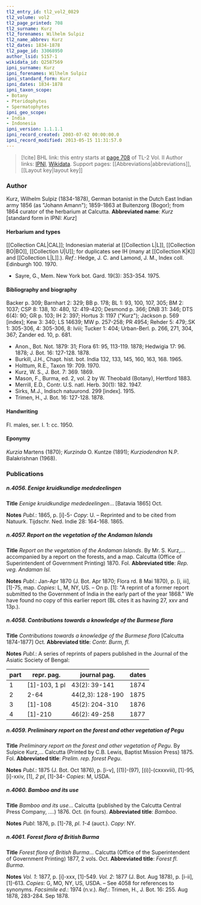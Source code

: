 ```yaml
---
tl2_entry_id: tl2_vol2_0829
tl2_volume: vol2
tl2_page_printed: 708
tl2_surname: Kurz
tl2_forenames: Wilhelm Sulpiz
tl2_name_abbrev: Kurz
tl2_dates: 1834-1878
tl2_page_id: 33068950
author_lsid: 5157-1
wikidata_id: Q2587569
ipni_surname: Kurz
ipni_forenames: Wilhelm Sulpiz
ipni_standard_form: Kurz
ipni_dates: 1834-1878
ipni_taxon_scope: 
- Botany
- Pteridophytes
- Spermatophytes
ipni_geo_scope: 
- India
- Indonesia
ipni_version: 1.1.1.1
ipni_record_created: 2003-07-02 00:00:00.0
ipni_record_modified: 2013-05-15 11:31:57.0
---
```


> [!cite] BHL link: this entry starts at [page 708](https://www.biodiversitylibrary.org/page/33068950) of TL-2 Vol. II
> Author links: [IPNI](https://www.ipni.org/a/5157-1), [Wikidata](https://www.wikidata.org/wiki/Q2587569). Support pages: [[Abbreviations|abbreviations]], [[Layout key|layout key]]

### Author

Kurz, Wilhelm Sulpiz (1834-1878), German botanist in the Dutch East Indian army 1856 (as "Johann Amann"); 1859-1863 at Buitenzorg (Bogor); from 1864 curator of the herbarium at Calcutta. 
**Abbreviated name**: *Kurz* \[standard form in IPNI: *Kurz*\]

#### Herbarium and types

[[Collection CAL|CAL]]; Indonesian material at [[Collection L|L]], [[Collection BO|BO]], [[Collection U|U]]; for duplicates see IH (many at [[Collection K|K]] and [[Collection L|L]].).
*Ref*.: Hedge, J. C. and Lamond, J. M., Index coll. Edinburgh 100. 1970.
- Sayre, G., Mem. New York bot. Gard. 19(3): 353-354. 1975.

#### Bibliography and biography

Backer p. 309; Barnhart 2: 329; BB p. 178; BL 1: 93, 100, 107, 305; BM 2: 1037; CSP 8: 138, 10: 480, 12: 419-420; Desmond p. 366; DNB 31: 346; DTS 6(4): 90; GR p. 103; IH 2: 397; Hortus 3: 1197 ("Kurz"); Jackson p. 569 \[index\]; Kew 3: 340; LS 14639; MW p. 257-258; PR 4954; Rehder 5: 479;.SK 1: 305-306, 4: 305-306, 8: lviii; Tucker 1: 404; Urban-Berl. p. 266, 271, 304, 367; Zander ed. 10, p. 681.
- Anon., Bot. Not. 1879: 31; Flora 61: 95, 113-119. 1878; Hedwigia 17: 96. 1878; J. Bot. 16: 127-128. 1878.
- Burkill, J.H., Chapt. hist. bot. India 132, 133, 145, 160, 163, 168. 1965.
- Holttum, R.E., Taxon 19: 709. 1970.
- Kurz, W. S., J. Bot. 7: 369. 1869.
- Mason, F., Burma, ed. 2, vol. 2 by W. Theobald (Botany), Hertford 1883.
- Merrill, E.D., Contr. U.S. natl. Herb. 30(1): 182. 1947.
- Sirks, M.J., Indisch natuurond. 299 \[index\]. 1915.
- Trimen, H., J. Bot. 16: 127-128. 1878.

#### Handwriting

Fl. males, ser. I. 1: cc. 1950.

#### Eponymy

*Kurzia* Martens (1870); *Kurzinda* O. Kuntze (1891); *Kurziodendron* N.P. Balakrishnan (1968).

### Publications

##### n.4056. Eenige kruidkundige mededeelingen

**Title**
*Eenige kruidkundige mededeelingen*... \[Batavia 1865\] Oct.

**Notes**
*Publ*.: 1865, p. \[i\]-5- *Copy*: U. – Reprinted and to be cited from Natuurk. Tijdschr. Ned. Indie 28: 164-168. 1865.

##### n.4057. Report on the vegetation of the Andaman Islands

**Title**
*Report on the vegetation of the Andaman Islands*. By Mr. S. Kurz,... accompanied by a report on the forests, and a map. Calcutta (Office of Superintendent of Government Printing) 1870. Fol.
**Abbreviated title**: *Rep. veg. Andaman Isl.*

**Notes**
*Publ*.: Jan-Apr 1870 (J. Bot. Apr 1870; Flora rd. 8 Mai 1870), p. \[i, iii\], \[1\]-75, map. *Copies*: L, M, NY, US. – On p. \[1\]: "A reprint of a former report submitted to the Government of India in the early part of the year 1868." We have found no copy of this earlier report (BL cites it as having 27, xxv and 13p.).

##### n.4058. Contributions towards a knowledge of the Burmese flora

**Title**
*Contributions towards a knowledge of the Burmese flora* \[Calcutta 1874-1877\] Oct.
**Abbreviated title**: *Contr. Burm, fl.*

**Notes**
*Publ*.: A series of reprints of papers published in the Journal of the Asiatic Society of Bengal:

|part	|repr. pag.	|journal pag.	|dates|
|---	|---	|---	|---	|
|1	|\[1\]-103, 1 pl	|43(2): 39-141	|1874|
|2	|2-64	|44(2,3): 128-190	|1875|
|3	|\[1\]-108	|45(2): 204-310	|1876|
|4	|\[1\]-210	|46(2): 49-258	|1877|

##### n.4059. Preliminary report on the forest and other vegetation of Pegu

**Title**
*Preliminary report on the forest and other vegetation of Pegu*. By Sulpice Kurz,... Calcutta (Printed by C.B. Lewis, Baptist Mission Press) 1875. Fol.
**Abbreviated title**: *Prelim. rep. forest Pegu*.

**Notes**
*Publ*.: 1875 (J. Bot. Oct 1876), p. \[i-v\], \[(1)\]-(97), \[(i)\]-(cxxxviii), \[1\]-95, \[i\]-xxiv, \[1\], *2 pl*, \[1\]-34- *Copies*: M, USDA.

##### n.4060. Bamboo and its use

**Title**
*Bamboo and its use*... Calcutta (published by the Calcutta Central Press Company, ....) 1876. Oct. (in fours).
**Abbreviated title**: *Bamboo*.

**Notes**
*Publ*: 1876, p. \[1\]-78, *pl. 1-4* (auct.). *Copy*: NY.

##### n.4061. Forest flora of British Burma

**Title**
*Forest flora of British Burma*... Calcutta (Office of the Superintendent of Government Printing) 1877, 2 vols. Oct.
**Abbreviated title**: *Forest fl. Burma*.

**Notes**
*Vol. 1*: 1877, p. \[i\]-xxx, \[1\]-549.
*Vol. 2*: 1877 (J. Bot. Aug 1878), p. \[i-ii\], \[1\]-613.
*Copies*: G, MO, NY, US, USDA. – See 4058 for references to synonyms.
*Facsimile ed*.: 1974 (n.v.).
*Ref*.: Trimen, H., J. Bot. 16: 255. Aug 1878, 283-284. Sep 1878.

